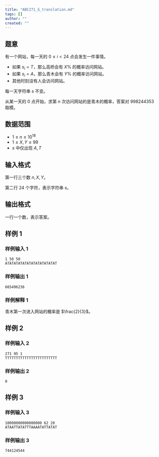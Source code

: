 ```yaml
---
title: "ABC271_G_translation.md"
tags: []
author: ""
created: ""
---
```


## 题意

有一个网站，每一天的 $0\le i< 24$ 点会发生一件事情。

- 如果 $s_i=T$，那么高桥会有 $X\%$ 的概率访问网站。
- 如果 $s_i=A$，那么青木会有 $Y\%$ 的概率访问网站。
- 其他时刻没有人会访问网站。

每一天字符串 $s$ 不变。

从某一天的 $0$ 点开始，求第 $n$ 次访问网站的是青木的概率，答案对 $998244353$ 取模。

## 数据范围

- $1\le n\le 10^{18}$
- $1\le X,Y\le 99$
-  $s$ 中仅出现 $A,T$

## 输入格式

第一行三个数 $n,X,Y$。

第二行 $24$ 个字符，表示字符串 $s$。

## 输出格式

一行一个数，表示答案。

## 样例 1

### 样例输入 1

```
1 50 50
ATATATATATATATATATATATAT
```

### 样例输出 1

```
665496236
```

### 样例解释 1

青木第一次进入网站的概率是 $\frac{2}{3}$。


## 样例 2

### 样例输入 2

```
271 95 1
TTTTTTTTTTTTTTTTTTTTTTTT
```

### 样例输出 2

```
0
```

## 样例 3

### 样例输入 3

```
10000000000000000 62 20
ATAATTATATTTAAAATATTATAT
```

### 样例输出 3

```
744124544
```

